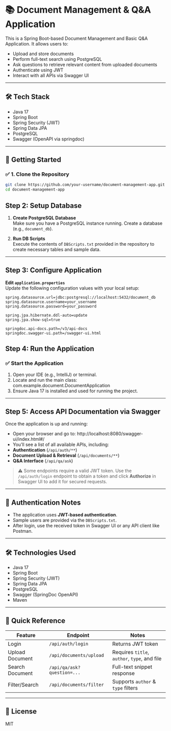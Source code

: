 # 📚 Document Management & Q&A Application

This is a Spring Boot-based Document Management and Basic Q&A Application. It allows users to:

- Upload and store documents
- Perform full-text search using PostgreSQL
- Ask questions to retrieve relevant content from uploaded documents
- Authenticate using JWT
- Interact with all APIs via Swagger UI

---

## 🛠 Tech Stack

- Java 17
- Spring Boot
- Spring Security (JWT)
- Spring Data JPA
- PostgreSQL
- Swagger (OpenAPI via springdoc)

---

## 🚀 Getting Started

### ✅ 1. Clone the Repository

```bash
git clone https://github.com/your-username/document-management-app.git
cd document-management-app
```

## Step 2: Setup Database

1. **Create PostgreSQL Database**  
   Make sure you have a PostgreSQL instance running. Create a database (e.g., `document_db`).

2. **Run DB Scripts**  
   Execute the contents of `DBScripts.txt` provided in the repository to create necessary tables and sample data.

---

## Step 3: Configure Application

**Edit `application.properties`**  
   Update the following configuration values with your local setup:

   ```properties
   spring.datasource.url=jdbc:postgresql://localhost:5432/document_db
   spring.datasource.username=your_username
   spring.datasource.password=your_password

   spring.jpa.hibernate.ddl-auto=update
   spring.jpa.show-sql=true

   springdoc.api-docs.path=/v3/api-docs
   springdoc.swagger-ui.path=/swagger-ui.html
   ```
## Step 4: Run the Application

### ✅ Start the Application

1. Open your IDE (e.g., IntelliJ) or terminal.
2. Locate and run the main class:
   com.example.document.DocumentApplication
3. Ensure Java 17 is installed and used for running the project.

---

## Step 5: Access API Documentation via Swagger

Once the application is up and running:

- Open your browser and go to:
  http://localhost:8080/swagger-ui/index.html#/
- You’ll see a list of all available APIs, including:
- **Authentication** (`/api/auth/**`)
- **Document Upload & Retrieval** (`/api/documents/**`)
- **Q&A Interface** (`/api/qa/ask`)

> ⚠️ Some endpoints require a valid JWT token. Use the `/api/auth/login` endpoint to obtain a token and click **Authorize** in Swagger UI to add it for secured requests.

---

## 🔐 Authentication Notes

- The application uses **JWT-based authentication**.
- Sample users are provided via the `DBScripts.txt`.
- After login, use the received token in Swagger UI or any API client like Postman.

---

## 🛠 Technologies Used

- Java 17
- Spring Boot
- Spring Security (JWT)
- Spring Data JPA
- PostgreSQL
- Swagger (SpringDoc OpenAPI)
- Maven

---


## 📎 Quick Reference

| Feature         | Endpoint                    | Notes                                |
|----------------|-----------------------------|--------------------------------------|
| Login           | `/api/auth/login`           | Returns JWT token                    |
| Upload Document | `/api/documents/upload`     | Requires `title`, `author`, `type`, and file |
| Search Document | `/api/qa/ask?question=...`  | Full-text snippet response           |
| Filter/Search   | `/api/documents/filter`     | Supports `author` & `type` filters   |

---

## 📄 License

MIT
